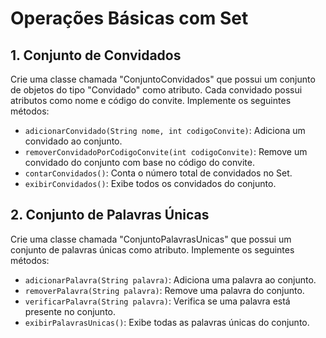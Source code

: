 # Operações Básicas com Set
## 1. Conjunto de Convidados
   Crie uma classe chamada "ConjuntoConvidados" que possui um conjunto de objetos do tipo "Convidado" como atributo. Cada convidado possui atributos como nome e código do convite. Implemente os seguintes métodos:

* ```adicionarConvidado(String nome, int codigoConvite)```: Adiciona um convidado ao conjunto.
* ```removerConvidadoPorCodigoConvite(int codigoConvite)```: Remove um convidado do conjunto com base no código do convite.
* ```contarConvidados()```: Conta o número total de convidados no Set.
* ```exibirConvidados()```: Exibe todos os convidados do conjunto.
## 2. Conjunto de Palavras Únicas
   Crie uma classe chamada "ConjuntoPalavrasUnicas" que possui um conjunto de palavras únicas como atributo. Implemente os seguintes métodos:

* ```adicionarPalavra(String palavra)```: Adiciona uma palavra ao conjunto.
* ```removerPalavra(String palavra)```: Remove uma palavra do conjunto.
* ```verificarPalavra(String palavra)```: Verifica se uma palavra está presente no conjunto.
* ```exibirPalavrasUnicas()```: Exibe todas as palavras únicas do conjunto.
